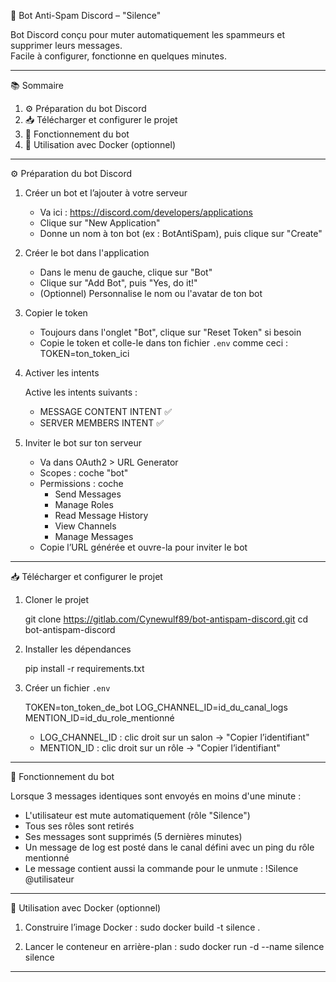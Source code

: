 
🤖 Bot Anti-Spam Discord – "Silence"

Bot Discord conçu pour muter automatiquement les spammeurs et supprimer leurs messages.  
Facile à configurer, fonctionne en quelques minutes.

---

📚 Sommaire

1. ⚙️ Préparation du bot Discord
2. 📥 Télécharger et configurer le projet
3. 🚀 Fonctionnement du bot
4. 🐳 Utilisation avec Docker (optionnel)

---

⚙️ Préparation du bot Discord

1. Créer un bot et l’ajouter à votre serveur

    - Va ici : https://discord.com/developers/applications
    - Clique sur "New Application"
    - Donne un nom à ton bot (ex : BotAntiSpam), puis clique sur "Create"

2. Créer le bot dans l'application

    - Dans le menu de gauche, clique sur "Bot"
    - Clique sur "Add Bot", puis "Yes, do it!"
    - (Optionnel) Personnalise le nom ou l'avatar de ton bot

3. Copier le token

    - Toujours dans l'onglet "Bot", clique sur "Reset Token" si besoin
    - Copie le token et colle-le dans ton fichier `.env` comme ceci :
        TOKEN=ton_token_ici

4. Activer les intents

    Active les intents suivants :
    - MESSAGE CONTENT INTENT ✅
    - SERVER MEMBERS INTENT ✅

5. Inviter le bot sur ton serveur

    - Va dans OAuth2 > URL Generator
    - Scopes : coche "bot"
    - Permissions : coche
        - Send Messages
        - Manage Roles
        - Read Message History
        - View Channels
        - Manage Messages
    - Copie l’URL générée et ouvre-la pour inviter le bot

---

📥 Télécharger et configurer le projet

1. Cloner le projet

    git clone https://gitlab.com/Cynewulf89/bot-antispam-discord.git
    cd bot-antispam-discord

2. Installer les dépendances

    pip install -r requirements.txt

3. Créer un fichier `.env`

    TOKEN=ton_token_de_bot
    LOG_CHANNEL_ID=id_du_canal_logs
    MENTION_ID=id_du_role_mentionné

    - LOG_CHANNEL_ID : clic droit sur un salon → "Copier l’identifiant"
    - MENTION_ID : clic droit sur un rôle → "Copier l’identifiant"

---

🚀 Fonctionnement du bot

Lorsque 3 messages identiques sont envoyés en moins d'une minute :

- L'utilisateur est mute automatiquement (rôle "Silence")
- Tous ses rôles sont retirés
- Ses messages sont supprimés (5 dernières minutes)
- Un message de log est posté dans le canal défini avec un ping du rôle mentionné
- Le message contient aussi la commande pour le unmute : !Silence @utilisateur

---

🐳 Utilisation avec Docker (optionnel)

1. Construire l’image Docker :
    sudo docker build -t silence .

2. Lancer le conteneur en arrière-plan :
    sudo docker run -d --name silence silence

---


